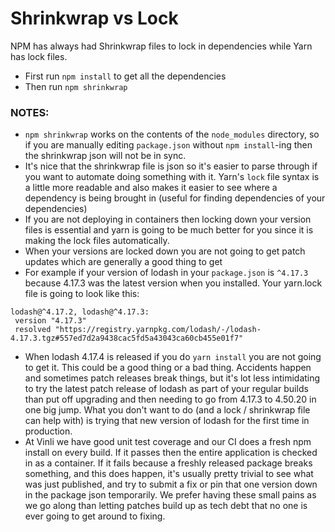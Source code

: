 # Shrinkwrap vs Lock

NPM has always had Shrinkwrap files to lock in dependencies while Yarn has lock files.

- First run `npm install` to get all the dependencies
- Then run `npm shrinkwrap`

### NOTES:
- `npm shrinkwrap` works on the contents of the `node_modules` directory, so if you are manually editing `package.json` without `npm install`-ing then the shrinkwrap json will not be in sync.
- It's nice that the shrinkwrap file is json so it's easier to parse through if you want to automate doing something with it.  Yarn's `lock` file syntax is a little more readable and also makes it easier to see where a dependency is being brought in (useful for finding dependencies of your dependencies)
- If you are not deploying in containers then locking down your version files is essential and yarn is going to be much better for you since it is making the lock files automatically.
- When your versions are locked down you are not going to get patch updates which are generally a good thing to get
 - For example if your version of lodash in your `package.json` is `^4.17.3` because 4.17.3 was the latest version when you installed.  Your yarn.lock file is going to look like this:
 ```
 lodash@^4.17.2, lodash@^4.17.3:
  version "4.17.3"
  resolved "https://registry.yarnpkg.com/lodash/-/lodash-4.17.3.tgz#557ed7d2a9438cac5fd5a43043ca60cb455e01f7"
```
 - When lodash 4.17.4 is released if you do `yarn install` you are not going to get it.  This could be a good thing or a bad thing.  Accidents happen and sometimes patch releases break things, but it's lot less intimidating to try the latest patch release of lodash as part of your regular builds than put off upgrading and then needing to go from 4.17.3 to 4.50.20 in one big jump.  What you don't want to do (and a lock / shrinkwrap file can help with) is trying that new version of lodash for the first time in production.  
 - At Vinli we have good unit test coverage and our CI does a fresh npm install on every build.  If it passes then the entire application is checked in as a container.  If it fails because a freshly released package breaks something, and this does happen, it's usually pretty trivial to see what was just published, and try to submit a fix or pin that one version down in the package json temporarily.  We prefer having these small pains as we go along than letting patches build up as tech debt that no one is ever going to get around to fixing.
